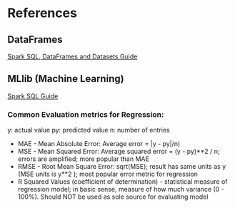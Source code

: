 # References

## DataFrames

[Spark SQL, DataFrames and Datasets Guide](https://spark.apache.org/docs/latest/sql-programming-guide.html)

## MLlib (Machine Learning)
[Spark SQL Guide](https://spark.apache.org/docs/latest/sql-programming-guide.html)

### Common Evaluation metrics for Regression:

y: actual value
py: predicted value
n: number of entries

* MAE - Mean Absolute Error: Average error = |y - py|/n)
* MSE - Mean Squared Error: Average squared error = (y - py)**2 / n;  errors are amplified; more popular than MAE
* RMSE - Root Mean Square Error: sqrt(MSE); result has same units as y (MSE units is y**2 ); most popular error metric for regression 
* R Squared Values (coefficient of determination) - statistical measure of regression model; in basic sense, measure of how much variance (0 - 100%). Should NOT be used as sole source for evaluating model

